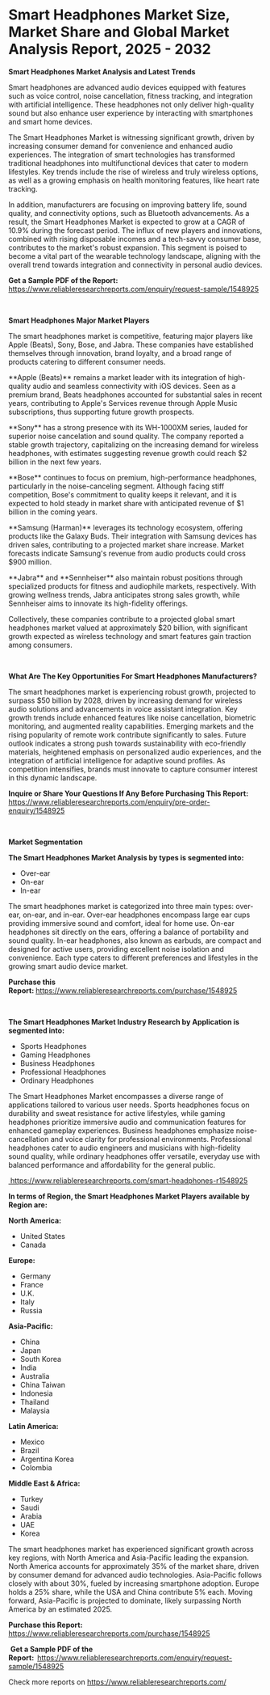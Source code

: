 <p><h1>Smart Headphones Market Size, Market Share and Global Market Analysis Report, 2025 - 2032</h1></p><p><strong>Smart Headphones Market Analysis and Latest Trends</strong></p>
<p><p>Smart headphones are advanced audio devices equipped with features such as voice control, noise cancellation, fitness tracking, and integration with artificial intelligence. These headphones not only deliver high-quality sound but also enhance user experience by interacting with smartphones and smart home devices. </p><p>The Smart Headphones Market is witnessing significant growth, driven by increasing consumer demand for convenience and enhanced audio experiences. The integration of smart technologies has transformed traditional headphones into multifunctional devices that cater to modern lifestyles. Key trends include the rise of wireless and truly wireless options, as well as a growing emphasis on health monitoring features, like heart rate tracking.</p><p>In addition, manufacturers are focusing on improving battery life, sound quality, and connectivity options, such as Bluetooth advancements. As a result, the Smart Headphones Market is expected to grow at a CAGR of 10.9% during the forecast period. The influx of new players and innovations, combined with rising disposable incomes and a tech-savvy consumer base, contributes to the market's robust expansion. This segment is poised to become a vital part of the wearable technology landscape, aligning with the overall trend towards integration and connectivity in personal audio devices.</p></p>
<p><strong>Get a Sample PDF of the Report:&nbsp;</strong> <a href="https://www.reliableresearchreports.com/enquiry/request-sample/1548925?utm_campaign=3360&utm_medium=2&utm_source=Github&utm_content=ia&utm_term=05042025&utm_id=smart-headphones">https://www.reliableresearchreports.com/enquiry/request-sample/1548925</a></p>
<p>&nbsp;</p>
<p><strong>Smart Headphones Major Market Players</strong></p>
<p><p>The smart headphones market is competitive, featuring major players like Apple (Beats), Sony, Bose, and Jabra. These companies have established themselves through innovation, brand loyalty, and a broad range of products catering to different consumer needs.</p><p>**Apple (Beats)** remains a market leader with its integration of high-quality audio and seamless connectivity with iOS devices. Seen as a premium brand, Beats headphones accounted for substantial sales in recent years, contributing to Apple's Services revenue through Apple Music subscriptions, thus supporting future growth prospects.</p><p>**Sony** has a strong presence with its WH-1000XM series, lauded for superior noise cancelation and sound quality. The company reported a stable growth trajectory, capitalizing on the increasing demand for wireless headphones, with estimates suggesting revenue growth could reach $2 billion in the next few years.</p><p>**Bose** continues to focus on premium, high-performance headphones, particularly in the noise-canceling segment. Although facing stiff competition, Bose's commitment to quality keeps it relevant, and it is expected to hold steady in market share with anticipated revenue of $1 billion in the coming years.</p><p>**Samsung (Harman)** leverages its technology ecosystem, offering products like the Galaxy Buds. Their integration with Samsung devices has driven sales, contributing to a projected market share increase. Market forecasts indicate Samsung's revenue from audio products could cross $900 million.</p><p>**Jabra** and **Sennheiser** also maintain robust positions through specialized products for fitness and audiophile markets, respectively. With growing wellness trends, Jabra anticipates strong sales growth, while Sennheiser aims to innovate its high-fidelity offerings.</p><p>Collectively, these companies contribute to a projected global smart headphones market valued at approximately $20 billion, with significant growth expected as wireless technology and smart features gain traction among consumers.</p></p>
<p>&nbsp;</p>
<p><strong>What Are The Key Opportunities For Smart Headphones Manufacturers?</strong></p>
<p><p>The smart headphones market is experiencing robust growth, projected to surpass $50 billion by 2028, driven by increasing demand for wireless audio solutions and advancements in voice assistant integration. Key growth trends include enhanced features like noise cancellation, biometric monitoring, and augmented reality capabilities. Emerging markets and the rising popularity of remote work contribute significantly to sales. Future outlook indicates a strong push towards sustainability with eco-friendly materials, heightened emphasis on personalized audio experiences, and the integration of artificial intelligence for adaptive sound profiles. As competition intensifies, brands must innovate to capture consumer interest in this dynamic landscape.</p></p>
<p><strong>Inquire or Share Your Questions If Any Before Purchasing This Report:</strong> <a href="https://www.reliableresearchreports.com/enquiry/pre-order-enquiry/1548925?utm_campaign=3360&utm_medium=2&utm_source=Github&utm_content=ia&utm_term=05042025&utm_id=smart-headphones">https://www.reliableresearchreports.com/enquiry/pre-order-enquiry/1548925</a></p>
<p>&nbsp;</p>
<p><strong>Market Segmentation</strong></p>
<p><strong>The Smart Headphones Market Analysis by types is segmented into:</strong></p>
<p><ul><li>Over-ear</li><li>On-ear</li><li>In-ear</li></ul></p>
<p><p>The smart headphones market is categorized into three main types: over-ear, on-ear, and in-ear. Over-ear headphones encompass large ear cups providing immersive sound and comfort, ideal for home use. On-ear headphones sit directly on the ears, offering a balance of portability and sound quality. In-ear headphones, also known as earbuds, are compact and designed for active users, providing excellent noise isolation and convenience. Each type caters to different preferences and lifestyles in the growing smart audio device market.</p></p>
<p><strong>Purchase this Report:&nbsp;</strong><a href="https://www.reliableresearchreports.com/purchase/1548925?utm_campaign=3360&utm_medium=2&utm_source=Github&utm_content=ia&utm_term=05042025&utm_id=smart-headphones">https://www.reliableresearchreports.com/purchase/1548925</a></p>
<p>&nbsp;</p>
<p><strong>The Smart Headphones Market Industry Research by Application is segmented into:</strong></p>
<p><ul><li>Sports Headphones</li><li>Gaming Headphones</li><li>Business Headphones</li><li>Professional Headphones</li><li>Ordinary Headphones</li></ul></p>
<p><p>The Smart Headphones Market encompasses a diverse range of applications tailored to various user needs. Sports headphones focus on durability and sweat resistance for active lifestyles, while gaming headphones prioritize immersive audio and communication features for enhanced gameplay experiences. Business headphones emphasize noise-cancellation and voice clarity for professional environments. Professional headphones cater to audio engineers and musicians with high-fidelity sound quality, while ordinary headphones offer versatile, everyday use with balanced performance and affordability for the general public.</p></p>
<p><a href="https://www.reliableresearchreports.com/smart-headphones-r1548925?utm_campaign=3360&utm_medium=2&utm_source=Github&utm_content=ia&utm_term=05042025&utm_id=smart-headphones">&nbsp;https://www.reliableresearchreports.com/smart-headphones-r1548925</a></p>
<p><strong>In terms of Region, the Smart Headphones Market Players available by Region are:</strong></p>
<p>
    <p> <strong> North America: </strong>
        <ul>
            <li>United States</li>
            <li>Canada</li>
        </ul>
        </p> 
    <p> <strong> Europe: </strong>
        <ul>
            <li>Germany</li>
            <li>France</li>
            <li>U.K.</li>
            <li>Italy</li>
            <li>Russia</li>
        </ul>
        </p> 
    <p> <strong> Asia-Pacific: </strong>
        <ul>
            <li>China</li>
            <li>Japan</li>
            <li>South Korea</li>
            <li>India</li>
            <li>Australia</li>
            <li>China Taiwan</li>
            <li>Indonesia</li>
            <li>Thailand</li>
            <li>Malaysia</li>
        </ul>
        </p> 
    <p> <strong> Latin America: </strong>
        <ul>
            <li>Mexico</li>
            <li>Brazil</li>
            <li>Argentina Korea</li>
            <li>Colombia</li>
        </ul>
        </p> 
    <p> <strong> Middle East & Africa: </strong>
        <ul>
            <li>Turkey</li>
            <li>Saudi</li>
            <li>Arabia</li>
            <li>UAE</li>
            <li>Korea</li>
        </ul>
    </p>
    </p>
<p><p>The smart headphones market has experienced significant growth across key regions, with North America and Asia-Pacific leading the expansion. North America accounts for approximately 35% of the market share, driven by consumer demand for advanced audio technologies. Asia-Pacific follows closely with about 30%, fueled by increasing smartphone adoption. Europe holds a 25% share, while the USA and China contribute 5% each. Moving forward, Asia-Pacific is projected to dominate, likely surpassing North America by an estimated 2025.</p></p>
<p><strong>Purchase this Report: </strong><a href="https://www.reliableresearchreports.com/purchase/1548925?utm_campaign=3360&utm_medium=2&utm_source=Github&utm_content=ia&utm_term=05042025&utm_id=smart-headphones">https://www.reliableresearchreports.com/purchase/1548925</a></p>
<p>&nbsp;<strong>Get a Sample PDF of the Report:&nbsp;&nbsp;</strong><a href="https://www.reliableresearchreports.com/enquiry/request-sample/1548925?utm_campaign=3360&utm_medium=2&utm_source=Github&utm_content=ia&utm_term=05042025&utm_id=smart-headphones">https://www.reliableresearchreports.com/enquiry/request-sample/1548925</a></p>
<p><strong></strong></p>
<p>Check more reports on <a href="https://www.reliableresearchreports.com/?utm_campaign=3360&utm_medium=2&utm_source=Github&utm_content=ia&utm_term=05042025&utm_id=smart-headphones">https://www.reliableresearchreports.com/</a></p>